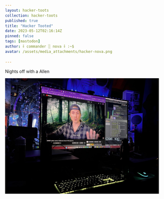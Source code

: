 ```yaml
---
layout: hacker-toots
collection: hacker-toots
published: true
title: "Hacker Tooted"
date: 2023-05-12T02:16:14Z
pinned: false
tags: [mastodon]
author: ⸸ commander ░ nova ⸸ :~$
avatar: /assets/media_attachments/hacker-nova.png

---
```


<p>Nights off with a Allen</p>

![media](/assets/media_attachments/files/110/353/302/858/845/954/original/a1eb44b9b96dcc19.jpeg)
